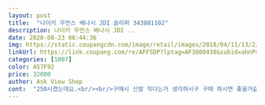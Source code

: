 ```yaml
---
layout: post 
title:  "나이키 우먼스 베나시 JDI 슬리퍼 343881102" 
description: 나이키 우먼스 베나시 JDI ..
date: 2020-08-23 06:44:36 
img: https://static.coupangcdn.com/image/retail/images/2018/04/11/13/2/4715d9ed-f336-4899-87c3-0d2b91802a4d.jpg 
linkUrl: https://link.coupang.com/re/AFFSDP?lptag=AF3600438&subid=ahnPublicAsk&pageKey=121361700&itemId=361010695&vendorItemId=3161381443&traceid=V0-113-dcf5f1728a85ba06 
categories: [1007] 
color: A57F92 
price: 32000 
author: Ask View Shop 
cont:  "250시켰는데요.<br/><br/>구매시 신발 작다는거 생각하시구 구매 하시면 좋을거같네요<br/>길이는 좀 긴데 발볼이 딱 맞네요.<br/><br/>딱 맞거나 작으면 신으면서 스트레스 받거든요.<br/><br/>발볼넓으신 분들은 살짝 고려해보세요.<br/>.<br/><br/>발볼이 좁고 성인인데 발사이즈가 220이라<br/>슬리퍼 이상품은 제발에 딱 낄정도 맞구 앞뒤는 남아요<br/>슬리퍼 제발에 딱입니다<br/>슬리퍼가 안쪽으루 쿠션감있게 생겨서.<br/>.<br/><br/>신발구매 할때 항상 힘든데<br/>아디다스 220은 살짝 큽니다<br/>앞뒤는남아요<br/>이 슬리퍼도 마찬가지고요.<br/><br/>저는 245를 신는데 사이즈가 없어서<br/>제 주관은 슬리퍼는 +10 사이즈업 하는게 가장 좋은거 같아요.<br/><br/>참고로 저는 발볼이 없는데 딱맞아요.<br/><br/>쿠션도 어느정도 있어서  좋고요.<br/><br/>편하게 신으려고 신는거고 신고 뛸일도 없는데<br/>평소 240 신는데 250으로 산게 나이키가 발볼이 많이 좁으니깐 250으로 샀어요.<br/><br/>평소 나이키 220운동화는 작았는데<br/>하얀 바탕에 메탈릭 실버 로고가 들어가서 정말정말 이쁘고 맘에 드네요.<br/><br/>하얘서 때가 좀 타는거 제외하고는 모든게 맘에 듭니다^^<br/>" 
---
```

